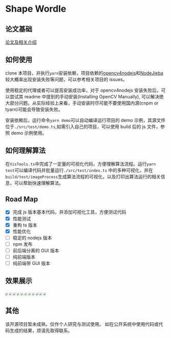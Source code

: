 # Shape Wordle

## 论文基础

[论文及相关介绍](https://vislab.wang/post/shapewordle:-tailoring-wordles-using-shape-aware-archimedean-spirals/)

## 如何使用

clone 本项目，并执行`yarn`安装依赖，项目依赖的[opencv4nodejs](https://github.com/justadudewhohacks/opencv4nodejs)和[NodeJieba](https://github.com/yanyiwu/nodejieba)较大概率出现安装失败等问题，可以参考相关项目的 issues。

使用稳定的代理或者可以提高安装成功率，对于 opencv4nodejs 安装失败后，可以尝试其 readme 中提到的手动安装(Installing OpenCV Manually), 可以解决绝大部分问题。从实际经验上来看，手动安装时尽可能不要使用国内源(cnpm or tyarn)可能会导致安装失败。

安装依赖后，运行命令`yarn demo`可以自动编译运行项目的 demo 示例，其源文件位于`./src/test/demo.ts`,如需引入自己的项目，可以使用 build 后的 js 文件，参照 demo 示例使用。

## 如何理解算法

在`VisTools.ts`中完成了一定量的可视化代码，方便理解算法流程。运行`yarn test`可以编译代码并批量运行`./src/test/index.ts`
中的多种可视化，并在`build/test/imageProcess`生成算法流程的可视化，以及打印出算法运行的相关信息，可以帮助快速理解算法。

## Road Map

- [x] 完成 js 版本基本代码，并添加可视化工具，方便测试代码
- [x] 性能测试
- [x] 重构 ts 版本
- [x] 性能优化
- [ ] 稳定的 nodejs 版本
- [ ] npm 发布
- [ ] 前后端分离的 GUI 版本
- [ ] 纯前端版本
- [ ] 纯前端带 GUI 版本

## 效果展示

<img src="https://github.com/Kaiyiwing/Shape_Wordle/blob/master/images/pic0.png" style="zoom:50%">
<img src="https://github.com/Kaiyiwing/Shape_Wordle/blob/master/images/pic1.png" style="zoom:50%">
<img src="https://github.com/Kaiyiwing/Shape_Wordle/blob/master/images/pic2.png" style="zoom:50%">
<img src="https://github.com/Kaiyiwing/Shape_Wordle/blob/master/images/pic3.png" style="zoom:50%">
<img src="https://github.com/Kaiyiwing/Shape_Wordle/blob/master/images/pic4.png" style="zoom:50%">
<img src="https://github.com/Kaiyiwing/Shape_Wordle/blob/master/images/pic5.png" style="zoom:50%">
<img src="https://github.com/Kaiyiwing/Shape_Wordle/blob/master/images/pic6.png" style="zoom:50%">
<img src="https://github.com/Kaiyiwing/Shape_Wordle/blob/master/images/pic7.png" style="zoom:50%">
<img src="https://github.com/Kaiyiwing/Shape_Wordle/blob/master/images/pic8.png" style="zoom:50%">
<img src="https://github.com/Kaiyiwing/Shape_Wordle/blob/master/images/pic9.png" style="zoom:50%">
<img src="https://github.com/Kaiyiwing/Shape_Wordle/blob/master/images/pic10.png" style="zoom:50%">

## 其他

该开源项目暂未成熟，仅作个人研究与测试使用。
如在公开系统中使用代码或代码生成的结果，烦请先取得联系。
